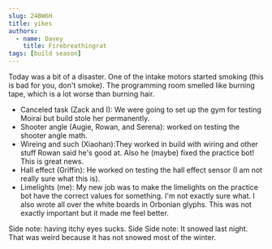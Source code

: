 ```yaml
---
slug: 24BW6H
title: yikes
authors:
  - name: Davey
    title: Firebreathingrat
tags: [build season]
---
```

Today was a bit of a disaster. One of the intake motors started smoking (this is bad for you, don't smoke). The programming room smelled like burning tape, which is a lot worse than burning hair.
* Canceled task (Zack and I): We were going to set up the gym for testing Moirai but build stole her permanently.
* Shooter angle (Augie, Rowan, and Serena): worked on testing the shooter angle math.
* Wireing and such (Xiaohan):They worked in build with wiring and other stuff Rowan said he's good at. Also he (maybe) fixed the practice bot! This is great news.
* Hall effect (Griffin): He worked on testing the hall effect sensor (I am not really sure what this is).
* Limelights (me): My new job was to make the limelights on the practice bot have the correct values for something. I'm not exactly sure what.
I also wrote all over the white boards in Orbonian glyphs. This was not exactly important but it made me feel better.


Side note: having itchy eyes sucks.
Side Side note: It snowed last night. That was weird because it has not snowed most of the winter.
